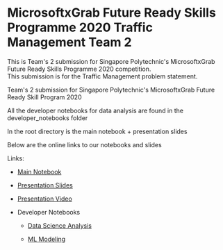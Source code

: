 # MicrosoftxGrab Future Ready Skills Programme 2020 Traffic Management Team 2

This is Team's 2 submission for Singapore Polytechnic's MicrosoftxGrab Future Ready Skills Programme 2020 competition.  
This submission is for the Traffic Management problem statement.  

Team's 2 submission for Singapore Polytechnic's MicrosoftxGrab Future Ready Skill Program 2020

All the developer notebooks for data analysis are found in the developer_notebooks folder

In the root directory is the main notebook + presentation slides

Below are the online links to our notebooks and slides

Links:

- [Main Notebook](./GRAB_TrafficManagement.ipynb)

- [Presentation Slides](./Grab_x_Microsoft_FSP_2020_Team_2_(Traffic_Management).pdf)

- [Presentation Video](https://youtu.be/enJOn6ifCzU)

- Developer Notebooks
    - [Data Science Analysis](./developer_notebooks/Grab_Data_Science.ipynb)

    - [ML Modeling](./developer_notebooks/Grab_Traffic_Management_ML_Models.ipynb)
